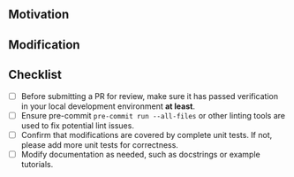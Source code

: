 <!-- Thank you for your contribution, we really appreciate it. The following instructions will help improve your pull request and make it easier to receive feedback. If there are any items you don't understand, don't worry. Just submit the pull request and ask the maintainers for help. -->

## Motivation

<!-- Please explain the motivation behind this PR and the goal you aim to achieve with it. -->

## Modification

<!-- Briefly describe the changes made in this PR. -->

## Checklist

- [ ] Before submitting a PR for review, make sure it has passed verification in your local development environment **at least**.
- [ ] Ensure pre-commit `pre-commit run --all-files` or other linting tools are used to fix potential lint issues.
- [ ] Confirm that modifications are covered by complete unit tests. If not, please add more unit tests for correctness.
- [ ] Modify documentation as needed, such as docstrings or example tutorials.
